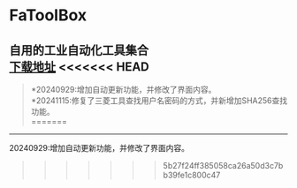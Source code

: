 # FaToolBox<br>
自用的工业自动化工具集合<br>
[下载地址](https://xiapeng01.GitHub.io/FaToolBox/FaToolBox.exe)
<<<<<<< HEAD
---
> *20240929:增加自动更新功能，并修改了界面内容。<br>
> *20241115:修复了三菱工具查找用户名密码的方式，并新增加SHA256查找功能。<br>
=======
------------------------------------------------
20240929:增加自动更新功能，并修改了界面内容。<br>
>>>>>>> 5b27f24ff385058ca26a50d3c7bb39fe1c800c47
